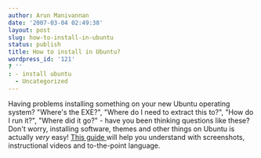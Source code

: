```yaml
---
author: Arun Manivannan
date: '2007-03-04 02:49:38'
layout: post
slug: how-to-install-in-ubuntu
status: publish
title: How to install in Ubuntu?
wordpress_id: '121'
? ''
: - install ubuntu
  - Uncategorized
---
```


Having problems installing something on your new Ubuntu operating system?
"Where's the EXE?", "Where do I need to extract this to?", "How do I run it?",
"Where did it go?" - have you been thinking questions like these? Don't worry,
installing software, themes and other things on Ubuntu is actually _very_
easy! [This guide ][1]will help you understand with screenshots, instructional
videos and to-the-point language.

   [1]: http://cutlersoftware.com/ubuntuinstall/

